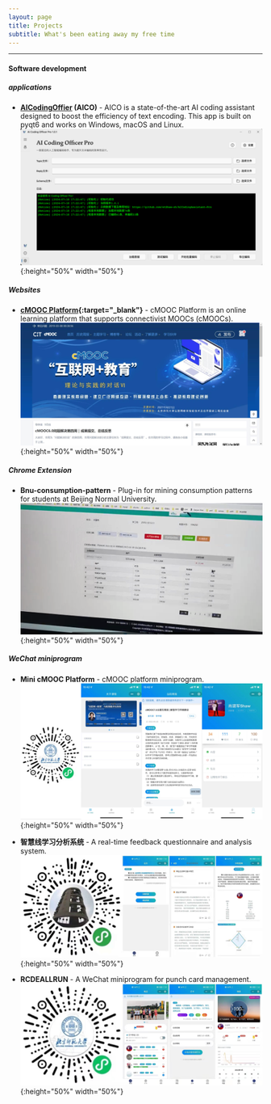 ```yaml
---
layout: page
title: Projects
subtitle: What's been eating away my free time
---
```


------

#### Software development

##### applications
* **[AICodingOffier](https://aicodingassistant-pro.readthedocs.io/en/latest/index.html) (AICO)** - AICO is a state-of-the-art AI coding assistant designed to boost the efficiency of text encoding. This app is built on pyqt6 and works on Windows, macOS and Linux.
![AICodingOffier](/assets/img/screenshot_2.png){:height="50%" width="50%"}  

##### Websites
* **[cMOOC Platform](https://cmooc.bnu.edu.cn){:target="_blank"}** - cMOOC Platform is an online learning platform that supports connectivist MOOCs (cMOOCs).
![cMOOCPlatform](/assets/img/photos/cmooc_platform.jpg){:height="50%" width="50%"} 

##### Chrome Extension
* **Bnu-consumption-pattern** - Plug-in for mining consumption patterns for students at Beijing Normal University.  
![Bnu-consumption-pattern](/assets/img/photos/Bnu-consuption-pattern.png){:height="50%" width="50%"}

##### WeChat miniprogram
* **Mini cMOOC Platform** - cMOOC platform miniprogram.  
![MinicMOOCPlatform](/assets/img/photos/minicmooc.jpg){:height="50%" width="50%"}

* **智慧线学习分析系统** - A real-time feedback questionnaire and analysis system.  
![LearningAnalysisSystem](/assets/img/photos/202001-learning-analysis-system-min.jpg){:height="50%" width="50%"}

* **RCDEALLRUN** - A WeChat miniprogram for punch card management.  
![RCDERUN](/assets/img/photos/201912-rcderun-min.jpg){:height="50%" width="50%"}


